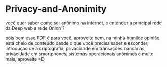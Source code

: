 # Privacy-and-Anonimity


você quer saber como ser anônimo na internet, e entender a principal rede da Deep web a rede Onion ?

pois bem esse PDF é para você, aproveite bem, na minha humilde opinião está cheio de conteúdo desde o que você precisa saber 
e esconder, introdução de a criptografia, privacidade em transações bancárias, privacidade em smartphones, sistemas operacionais anônimos 
e muito mais, aproveite =D
